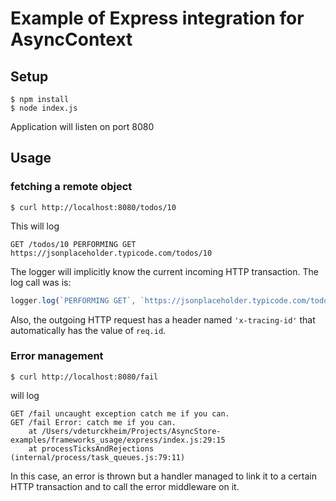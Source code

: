 # Example of Express integration for AsyncContext

## Setup
```shell script
$ npm install
$ node index.js
```

Application will listen on port 8080

## Usage

### fetching a remote object

```shell script
$ curl http://localhost:8080/todos/10
```
This will log
```
GET /todos/10 PERFORMING GET https://jsonplaceholder.typicode.com/todos/10
```
The logger will implicitly know the current incoming HTTP transaction.
The log call was is:
```js
logger.log(`PERFORMING GET`, `https://jsonplaceholder.typicode.com/todos/${todoId}`);
```
Also, the outgoing HTTP request has a header named `'x-tracing-id'` that automatically has the
value of `req.id`.

### Error management
```shell script
$ curl http://localhost:8080/fail
```
will log
```
GET /fail uncaught exception catch me if you can.
GET /fail Error: catch me if you can.
    at /Users/vdeturckheim/Projects/AsyncStore-examples/frameworks_usage/express/index.js:29:15
    at processTicksAndRejections (internal/process/task_queues.js:79:11)
```

In this case, an error is thrown but a handler managed to link it to a certain HTTP transaction
and to call the error middleware on it.



